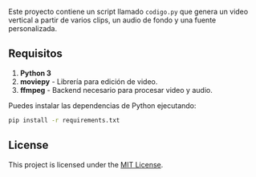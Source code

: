 Este proyecto contiene un script llamado `codigo.py` que genera un video vertical a partir de varios clips, un audio de fondo y una fuente personalizada.

## Requisitos

1. **Python 3**
2. **moviepy** - Librería para edición de video.
3. **ffmpeg** - Backend necesario para procesar video y audio.

Puedes instalar las dependencias de Python ejecutando:

```bash
pip install -r requirements.txt
```

## License

This project is licensed under the [MIT License](LICENSE).
